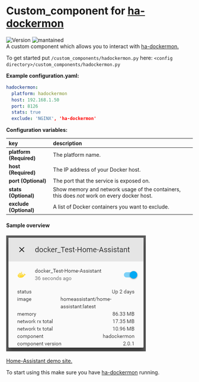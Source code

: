 # Custom_component for [ha-dockermon](https://github.com/philhawthorne/ha-dockermon)
![Version](https://img.shields.io/badge/version-2.0.1-green.svg?style=for-the-badge) ![mantained](https://img.shields.io/maintenance/true/2018.svg?style=for-the-badge)   
A custom component which allows you to interact with [ha-dockermon.](https://github.com/philhawthorne/ha-dockermon)
  
To get started put `/custom_components/hadockermon.py` here:
`<config directory>/custom_components/hadockermon.py`  
  
**Example configuration.yaml:**
```yaml
hadockermon:
  platform: hadockermon
  host: 192.168.1.50
  port: 8126
  stats: true
  exclude: 'NGINX', 'ha-dockermon'
```
**Configuration variables:**  
  
key | description  
:--- | :---  
**platform (Required)** | The platform name.  
**host (Required)** | The IP address of your Docker host.  
**port (Optional)** | The port that the service is exposed on.  
**stats (Optional)** | Show memory and network usage of the containers, this does _not_ work on every docker host.  
**exclude (Optional)** | A list of Docker containers you want to exclude.  
#### Sample overview
![Sample overview](overview.png)
  
[Home-Assistant demo site.](https://ha-test-hadcokermon.halfdecent.io/)
  
To start using this make sure you have [ha-dockermon](https://github.com/philhawthorne/ha-dockermon) running.  
